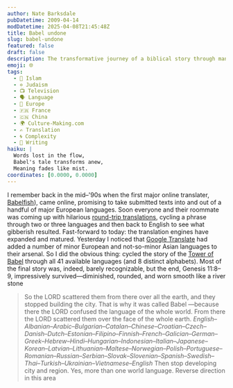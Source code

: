 ```yaml
---
author: Nate Barksdale
pubDatetime: 2009-04-14
modDatetime: 2025-04-08T21:45:48Z
title: Babel undone
slug: babel-undone
featured: false
draft: false
description: The transformative journey of a biblical story through many languages.
emoji: 🌐
tags:
  - 🌙 Islam
  - ✡️ Judaism
  - 📺 Television
  - 🗣️ Language
  - 🍷 Europe
  - 🇫🇷 France
  - 🇨🇳 China
  - 🌍 Culture-Making.com
  - ✍️ Translation
  - 🌀 Complexity
  - 📝 Writing
haiku: |
  Words lost in the flow,  
  Babel's tale transforms anew,  
  Meaning fades like mist.
coordinates: [0.0000, 0.0000]
---
```


I remember back in the mid–'90s when the first major online translater, [Babelfish](https://www.google.com/search?q=%22Babelfish%22%20en.wikipedia.org)), came online, promising to take submitted texts into and out of a handful of major European languages. Soon everyone and their roommate was coming up with hilarious [round-trip translations](http://web.archive.org/web/20170906200043/http://tashian.com/multibabel/), cycling a phrase through two or three languages and then back to English to see what gibberish resulted. Fast-forward to today: the translation engines have expanded and matured. Yesterday I noticed that [Google Translate](http://translate.google.com/) had added a number of minor European and not-so-minor Asian languages to their arsenal. So I did the obvious thing: cycled the story of the [Tower of Babel](http://www.biblegateway.com/passage/?search=Genesis%2011:1-9&version=31;) through all 41 available languages (and 8 distinct alphabets). Most of the final story was, indeed, barely recognizable, but the end, Genesis 11:8–9, impressively survived—diminished, rounded, and worn smooth like a river stone

> So the LORD scattered them from there over all the earth, and they stopped building the city. That is why it was called Babel —because there the LORD confused the language of the whole world. From there the LORD scattered them over the face of the whole earth. _English–Albanian–Arabic–Bulgarian–Catalan–Chinese–Croatian–Czech–Danish–Dutch–Estonian–Filipino–Finnish–French–Galician–German–Greek–Hebrew–Hindi–Hungarian–Indonesian–Italian–Japanese–Korean–Latvian–Lithuanian–Maltese–Norwegian–Polish–Portuguese–Romanian–Russian–Serbian–Slovak–Slovenian–Spanish–Swedish–Thai–Turkish–Ukrainian–Vietnamese–English_ Then stop developing city and region. Yes, more than one world language. Reverse direction in this area
